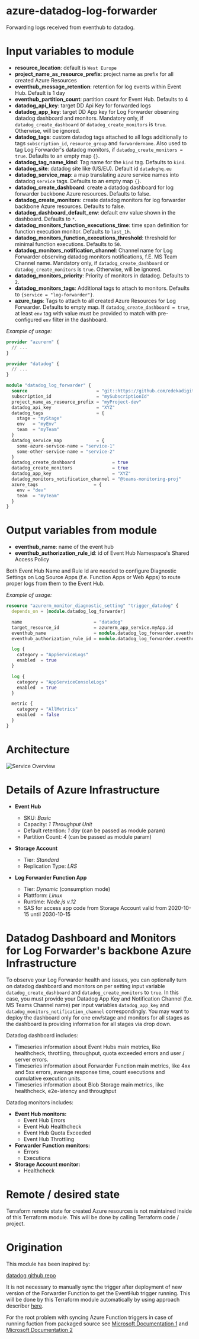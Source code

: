 # azure-datadog-log-forwarder

Forwarding logs received from eventhub to datadog.

# Input variables to module
* __resource_location__: default is `West Europe`
* __project_name_as_resource_prefix__: project name as prefix for all created Azure Resources
* __eventhub_message_retention__: retention for log events within Event Hub. Default is 1 day
* __eventhub_partition_count__: partition count for Event Hub. Defaults to 4
* __datadog_api_key__: target DD Api Key for forwarded logs
* __datadog_app_key__: target DD App key for Log Forwarder observing datadog dashboard and monitors. Mandatory only, if `datadog_create_dashboard` or `datadog_create_monitors` is `true`. Otherwise, will be ignored.
* __datadog_tags__: custom datadog tags attached to all logs additionally to tags `subscription_id`, `resource_group` and `forwardername`. Also used to tag Log Forwarder's datadog monitors, if `datadog_create_monitors = true`. Defaults to an empty map `{}`.
* __datadog_tag_name_kind__: Tag name for the `kind` tag. Defaults to `kind`.
* __datadog_site__: datadog site like (US/EU). Default id `datadoghq.eu`
* __datadog_service_map__: a map translating azure service names into datadog `service` tags. Defaults to an empty map `{}`.
* __datadog_create_dashboard__: create a datadog dashboard for log forwarder backbone Azure resources. Defaults to false.
* __datadog_create_monitors__: create datadog monitors for log forwarder backbone Azure resources. Defaults to false.
* __datadog_dashboard_default_env__: default env value shown in the dashboard. Defaults to `*`.
* __datadog_monitors_function_executions_time__: time span definition for function execution monitor. Defaults to `last_1h`.
* __datadog_monitors_function_executions_threshold__: threshold for minimal function executions. Defaults to `50`.
* __datadog_monitors_notification_channel__: Channel name for Log Forwarder observing datadog monitors notifications, f.E. MS Team Channel name. Mandatory only, if `datadog_create_dashboard` or `datadog_create_monitors` is `true`. Otherwise, will be ignored.
* __datadog_monitors_priority__: Priority of monitors in datadog. Defaults to `2`.
* __datadog_monitors_tags__: Additional tags to attach to monitors. Defaults to `{service = "log-forwarder"}`.  
* __azure_tags__: Tags to attach to all created Azure Resources for Log Forwarder. Defaults to empty map. If `datadog_create_dashboard = true`, at least `env` tag with value must be provided to match with pre-configured `env` filter in the dashboard.

_Example of usage:_

```terraform
provider "azurerm" {
  // ...
}

provider "datadog" {
  // ...
}

module "datadog_log_forwarder" {
  source                          = "git::https://github.com/edekadigital/terraform-azure-modules.git//terraform-azure-datadog-log-forwarder?ref=v0.1.0"
  subscription_id                 = "mySubscriptionId"
  project_name_as_resource_prefix = "myProject-dev"
  datadog_api_key                 = "XYZ"
  datadog_tags                    = { 
    stage = "myStage"
    env   = "myEnv"
    team  = "myTeam"
  }
  datadog_service_map             = {
    some-azure-service-name = "service-1"
    some-other-service-name = "service-2"
  }
  datadog_create_dashboard              = true
  datadog_create_monitors               = true
  datadog_app_key                       = "XYZ"
  datadog_monitors_notification_channel = "@teams-monitoring-proj"
  azure_tags                     = {
    env = "dev"
    team  = "myTeam"
  }
}
```
# Output variables from module
* __eventhub_name__: name of the event hub
* __eventhub_authorization_rule_id__: id of Event Hub Namespace's Shared Access Policy

Both Event Hub Name and Rule Id are needed to configure Diagnostic Settings on Log Source Apps (f.e. Function Apps or Web Apps) to route proper logs from them to the Event Hub.

_Example of usage:_

```terraform
resource "azurerm_monitor_diagnostic_setting" "trigger_datadog" {
  depends_on = [module.datadog_log_forwarder]

  name                           = "datadog"
  target_resource_id             = azurerm_app_service.myApp.id
  eventhub_name                  = module.datadog_log_forwarder.eventhub_name
  eventhub_authorization_rule_id = module.datadog_log_forwarder.eventhub_authorization_rule_id

  log {
    category = "AppServiceLogs"
    enabled  = true
  }

  log {
    category = "AppServiceConsoleLogs"
    enabled  = true
  }

  metric {
    category = "AllMetrics"
    enabled  = false
  }
}
```

# Architecture

![Service Overview](docs/azure-dd-log-forwarder.png)

# Details of Azure Infrastructure

* __Event Hub__
    * SKU: _Basic_
    * Capacity: _1 Throughput Unit_
    * Default retention: _1 day_ (can be passed as module param)
    * Partition Count: _4_ (can be passed as module param)


* __Storage Account__
    * Tier: _Standard_
    * Replication Type: _LRS_


* __Log Forwarder Function App__
    * Tier: _Dynamic_ (consumption mode)
    * Plattform: _Linux_
    * Runtime: _Node.js v.12_
    * SAS for access app code from Storage Account valid from 2020-10-15 until 2030-10-15

# Datadog Dashboard and Monitors for Log Forwarder's backbone Azure Infrastructure

To observe your Log Forwarder health and issues, you can optionally turn on datadog dashboard and monitors on per setting input variable `datadog_create_dashboard` and `datadog_create_monitors` to `true`.
In this case, you must provide your Datadog App Key and Notification Channel (f.e. MS Teams Channel name) per input variables `datadog_app_key` and `datadog_monitors_notification_channel` correspondingly.
You may want to deploy the dashboard only for one env/stage and monitors for all stages as the dashboard is providing information for all stages via drop down.

Datadog dashboard includes:

* Timeseries information about Event Hubs main metrics, like healthcheck, throttling, throughput, quota exceeded errors and user / server errors.
* Timeseries information about Forwarder Function main metrics, like 4xx and 5xx errors, average response time, count executions and cumulative execution units.
* Timeseries information about Blob Storage main metrics, like healthcheck, e2e-latency and throughput

Datadog monitors includes:
* __Event Hub monitors:__
  * Event Hub Errors
  * Event Hub Healthcheck
  * Event Hub Quota Exceeded
  * Event Hub Throttling
* __Forwarder Function monitors:__
  * Errors 
  * Executions
* __Storage Account monitor:__
  * Healthcheck

# Remote / desired state

Terraform remote state for created Azure resources is not maintained inside of this Terraform module. This will be done by calling Terraform code / project.


# Origination

This module has been inspired by:

[datadog github repo](https://github.com/DataDog/datadog-serverless-functions/tree/master/azure/activity_logs_monitoring)

It is not necessary to manually sync the trigger after deployment of new version of the Forwarder Function to get the EventHub trigger running. This will be done by this Terraform module
automatically by using approach describer [here](https://ilhicas.com/2019/08/17/Terraform-local-exec-run-always.html).

For the root problem with syncing Azure Function triggers in case of running fuction from packaged source see [Microsoft Documentation 1](https://docs.microsoft.com/en-us/azure/azure-functions/run-functions-from-deployment-package#enabling-functions-to-run-from-a-package) and [Microsoft Documentation 2](https://docs.microsoft.com/en-us/azure/azure-functions/functions-deployment-technologies#trigger-syncing)
